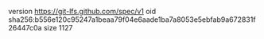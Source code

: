version https://git-lfs.github.com/spec/v1
oid sha256:b556e120c95247a1beaa79f04e6aade1ba7a8053e5ebfab9a672831f26447c0a
size 1127
